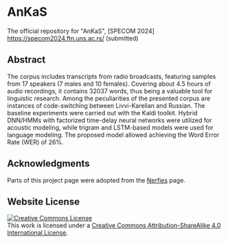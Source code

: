 # AnKaS

The official repository for "AnKaS", [SPECOM 2024] https://specom2024.ftn.uns.ac.rs/ (submitted)

## Abstract

The corpus includes transcripts from radio broadcasts, featuring samples from 17 speakers (7 males and 10 females). Covering about 4.5 hours of audio recordings, it contains 32037 words, thus being a valuable tool for linguistic research. Among the peculiarities of the presented corpus are instances of code-switching between Livvi-Karelian and Russian. The baseline experiments were carried out with the Kaldi toolkit. Hybrid DNN/HMMs with factorized time-delay neural networks were utilized for acoustic modeling, while trigram and LSTM-based models were used for language modeling. The proposed model allowed achieving the Word Error Rate (WER) of 26%.

## Acknowledgments

Parts of this project page were adopted from the [Nerfies](https://nerfies.github.io/) page.

## Website License

<a rel="license" href="http://creativecommons.org/licenses/by-sa/4.0/"><img alt="Creative Commons License" style="border-width:0" src="https://i.creativecommons.org/l/by-sa/4.0/88x31.png" /></a><br />This work is licensed under a <a rel="license" href="http://creativecommons.org/licenses/by-sa/4.0/">Creative Commons Attribution-ShareAlike 4.0 International License</a>.
